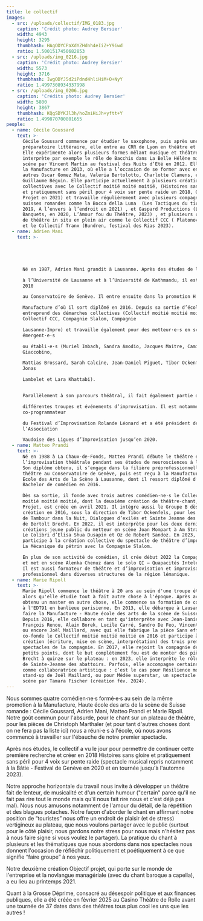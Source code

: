 ```yaml
---
title: le collectif
images:
  - src: /uploads/collectif/IMG_0183.jpg
    caption: 'Crédit photo: Audrey Bersier'
    width: 4943
    height: 3295
    thumbhash: HAgODYCPaXdYZHdnh4eIiZ+Y9iwd
    ratio: 1.5001517450682853
  - src: /uploads/img_0216.jpg
    caption: 'Crédit photo: Audrey Bersier'
    width: 5573
    height: 3716
    thumbhash: IwgODYJ5d2iPdnd4hliHiM+O+NyY
    ratio: 1.4997308934337998
  - src: /uploads/img_0206.jpg
    caption: 'Crédits photo: Audrey Bersier'
    width: 5800
    height: 3867
    thumbhash: KQgSDYKJl3h/hoZmiHiJh+yftt+Y
    ratio: 1.499870700801655
people:
  - name: Cécile Goussard
    text: >-
      Cécile Goussard commence par étudier le saxophone, puis après une classe
      préparatoire littéraire, elle entre au CRR de Lyon en théâtre et en chant.
      Elle expérimente alors plusieurs formes mêlant musique et théâtre, et
      interprète par exemple le rôle de Bacchis dans La Belle Hélène mise en
      scène par Vincent Martin au festival des Nuits d’Eté en 2012. Elle intègre
      la Manufacture en 2013, où elle a l’occasion de se former avec entre
      autres Oscar Gomez Mata, Valeria Bertolotto, Charlotte Clamens, et
      Guillaume Béguin. Elle participe actuellement à plusieurs créations
      collectives avec le Collectif moitié moité moitié, (Histoires sans gloire
      et pratiquement sans péril pour 4 voix sur pente raide en 2018, Objectif
      Projet en 2021) et travaille régulièrement avec plusieurs compagnies
      suisses romandes comme la Bocca della Luna  (Les Tactiques du tic tac en
      2019, A l’envers à l’endroit en 2021) , et Gaspard Productions (Les
      Banquets, en 2020, L’Amour fou du Théâtre, 2023) , et plusieurs collectifs
      de théâtre in situ en plein air comme le Collectif CCC ( Platonov, 2022)
      et le Collectif Tranx (Bundren, festival des Rias 2023).
  - name: Adrien Mani
    text: >-





      Né en 1987, Adrien Mani grandit à Lausanne. Après des études de lettres

      à l’Université de Lausanne et à l’Université de Kathmandu, il est admis en
      2010

      au Conservatoire de Genève. Il entre ensuite dans la promotion H de la

      Manufacture d’où il sort diplômé en 2016. Depuis sa sortie d’école, il
      entreprend des démarches collectives (Collectif moitié moitié moitié,
      Collectif CCC, Compagnie Slalom, Compagnie

      Lausanne-Impro) et travaille également pour des metteur·e·s en scène
      émergent·e·s

      ou établi·e·s (Muriel Imbach, Sandra Amodio, Jacques Maitre, Camille
      Giaccobino,

      Mattias Brossard, Sarah Calcine, Jean-Daniel Piguet, Tibor Ockenfels,
      Jonas

      Lambelet et Lara Khattabi).


      Parallèlement à son parcours théâtral, il fait également partie de

      différentes troupes et événements d’improvisation. Il est notamment
      co-programmateur

      du Festival d’Improvisation Rolande Léonard et a été président de
      l’Association

      Vaudoise des Ligues d’Improvisation jusqu’en 2020.
  - name: Matteo Prandi
    text: >-
      Né en 1988 à La Chaux-de-Fonds, Matteo Prandi débute le théâtre et
      l’improvisation théâtrale pendant ses études de neurosciences à l’EPFL.
      Son diplôme obtenu, il s’engage dans la filière préprofessionnelle de
      théâtre au Conservatoire de Genève, puis est reçu à la Manufacture - Haute
      Ecole des Arts de la Scène à Lausanne, dont il ressort diplômé d’un
      Bachelor de comédien en 2016.

      Dès sa sortie, il fonde avec trois autres comédien·ne·s le Collectif
      moitié moitié moitié, dont la deuxième création de théâtre-chant, Objectif
      Projet, est créée en avril 2021. Il intègre aussi le Groupe B dès sa
      création en 2016, sous la direction de Tibor Ockenfels, pour les créations
      de Tambour dans la Nuit, Dialogues d’exilés et Sainte Jeanne des abattoirs
      de Bertolt Brecht. En 2022, il est interprète pour les deux dernières
      créations jeune public du metteur en scène Joan Mompart à Am Stram Gram :
      Le Colibri d’Elisa Shua Dusapin et Oz de Robert Sandoz. En 2023, il
      participe à la création collective du spectacle de théâtre d’improvisation
      La Mécanique du pétrin avec la Compagnie Slalom.

      En plus de son activité de comédien, il crée début 2022 la Compagnie QED
      et met en scène Alenka Chenuz dans le solo QI – Quapacités Intelectuèles.
      Il est aussi formateur de théâtre et d’improvisation et improvisateur
      professionnel dans diverses structures de la région lémanique.
  - name: Marie Ripoll
    text: >-
      Marie Ripoll commence le théâtre à 20 ans au sein d'une troupe étudiante,
      alors qu'elle étudie tout à fait autre chose à l'époque. Après avoir
      obtenu un master en autre chose, elle commence sa formation de comédienne
      à l'EDT91 en banlieue parisienne. En 2013, elle débarque à Lausanne pour
      faire la Manufacture - Haute école des arts de la scène de Suisse romande.
      Depuis 2016, elle collabore en tant qu'interprète avec Jean-Daniel Piguet,
      François Renou, Alain Borek, Lucile Carré, Sandro De Feo, Vincent Bonillo
      ou encore Joël Maillard, avec qui elle fabrique la pièce Sans effort. Elle
      co-fonde le Collectif moitié moitié moitié en 2016 et participe à la
      création (écriture, mise en scène, interprétation) des trois premiers
      spectacles de la compagnie. En 2017, elle rejoint la compagnie des Trois
      petits points, dont le but complètement fou est de monter des pièces de
      Brecht à quinze sur le plateau : en 2023, elle interprète le rôle éponyme
      de Sainte-Jeanne des abattoirs. Parfois, elle accompagne certains projets
      comme collaboratrice artistique : c’est le cas pour Résilience mon cul, un
      stand-up de Joël Maillard, ou pour Médée superstar, un spectacle mis en
      scène par Tamara Fischer (création fév. 2024).
---
```


Nous sommes quatre comédien·ne·s formé·e·s au sein de la même promotion à la Manufacture, Haute école des arts de la scène de Suisse romande : Cécile Goussard, Adrien Mani, Matteo Prandi et Marie Ripoll. Notre goût commun pour l'absurde, pour le chant sur un plateau de théâtre, pour les pièces de Christoph Marthaler (et pour tant d'autres choses dont on ne fera pas la liste ici) nous a réuni·e·s à l'école, où nous avons commencé à travailler sur l'ébauche de notre premier spectacle.

Après nos études, le collectif a vu le jour pour permettre de continuer cette première recherche et créer en 2018 Histoires sans gloire et pratiquement sans péril pour 4 voix sur pente raide (spectacle musical repris notamment à la Bâtie - Festival de Genève en 2020 et en tournée jusqu'à l'automne 2023).

Notre approche horizontale du travail nous invite à développer un théâtre fait de lenteur, de musicalité et d'un certain humour ("certain" parce qu'il ne fait pas rire tout le monde mais qu'il nous fait rire nous et c'est déjà pas mal). Nous nous amusons notamment de l'amour du détail, de la répétition et des blagues potaches. Notre façon d'aborder le chant en affirmant notre position de “touristes” nous offre un endroit de plaisir (et de stress) vertigineux au plateau, que nous voulons partager avec le public (surtout pour le côté plaisir, nous gardons notre stress pour nous mais n'hésitez pas à nous faire signe si vous voulez le partager). La pratique du chant à plusieurs et les thématiques que nous abordons dans nos spectacles nous donnent l'occasion de réfléchir politiquement et poétiquement à ce que signifie “faire groupe” à nos yeux.

Notre deuxième création Objectif projet, qui porte sur le monde de l'entreprise et la novlangue managériale (avec du chant baroque a capella), a eu lieu au printemps 2021.

Quant à la Grosse Déprime, consacré au désespoir politique et aux finances publiques, elle a été créée en février 2025 au Casino Théâtre de Rolle avant une tournée de 37 dates dans des théâtres tous plus cool les uns que les autres !
